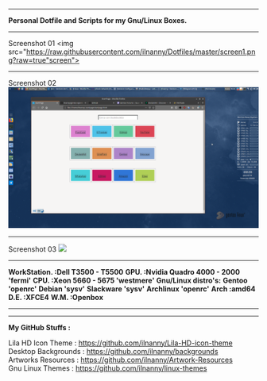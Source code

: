 <hr align=”left” size=”1″ width=”300″ color=”red” noshade>
<b>Personal Dotfile and Scripts for my  Gnu/Linux Boxes.</b>
<hr align=”left” size=”1″ width=”300″ color=”red” noshade>

Screenshot 01
<img src="https://raw.githubusercontent.com/ilnanny/Dotfiles/master/screen1.png?raw=true"screen">
<hr align=”left” size=”1″ width=”300″ color=”red” noshade>
Screenshot 02
<img src="https://raw.githubusercontent.com/ilnanny/Dotfiles/master/screen2.png?raw=true"screen1">
<hr align=”left” size=”1″ width=”300″ color=”red” noshade>
Screenshot 03
<img src="https://raw.githubusercontent.com/ilnanny/Dotfiles/master/screen3.png?raw=true"screen2">
<hr align=”left” size=”1″ width=”300″ color=”red” noshade>

<b> WorkStation. :Dell T3500 - T5500</b>
<b> GPU. :Nvidia Quadro 4000 - 2000 'fermi'</b>
<b> CPU. :Xeon 5660 - 5675 'westmere'</b>
<b> Gnu/Linux distro's:</b>
<b> Gentoo 'openrc'</b>
<b> Debian 'sysv'</b>
<b> Slackware 'sysv'</b>
<b> Archlinux 'openrc'</b>
<b> Arch :amd64</b>
<b> D.E. :XFCE4</b>
<b> W.M. :Openbox</b>
<hr align=”left” size=”1″ width=”300″ color=”red” noshade>
<hr align=”left” size=”1″ width=”300″ color=”red” noshade>

<b>My GitHub Stuffs  :</b><br>

Lila HD Icon Theme  : https://github.com/ilnanny/Lila-HD-icon-theme<br>
Desktop Backgrounds : https://github.com/ilnanny/backgrounds<br>
Artworks Resources  : https://github.com/ilnanny/Artwork-Resources<br>
Gnu Linux Themes     : https://github.com/ilnanny/linux-themes<br>
